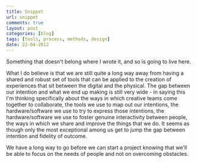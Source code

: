 ```yaml
---
title: Snippet
url: snippet
comments: true
layout: post
categories: [blog]
tags: [tools, process, methods, design]
date: 22-04-2012
---
```

<p class="intro">Something that doesn't belong where I wrote it, and so is going to live here.</p>
What I do believe is that we are still quite a long way away from having a shared and robust set of tools that can be applied to the creation of experiences that sit between the digital and the physical. The gap between our intention and what we end up making is still very wide - in saying this I'm thinking specifically about the ways in which creative teams come together to collaborate, the tools we use to map out our intentions, the hardware/software we use to try to express those intentions, the  hardware/software we use to foster genuine interactivity between people, the ways in which we share and improve the things that we do. It seems as though only the most exceptional among us get to jump the gap between intention and fidelity of outcome.

We have a long way to go before we can start a project knowing that we'll be able to focus on the needs of people and not on overcoming obstacles.

